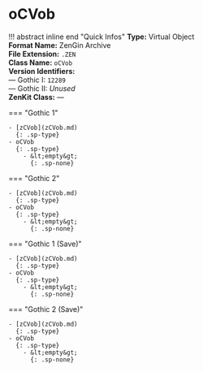 # oCVob

!!! abstract inline end "Quick Infos"
    **Type:** Virtual Object<br/>
    **Format Name:** ZenGin Archive<br/>
    **File Extension:** `.ZEN`<br/>
    **Class Name:** `oCVob`<br/>
    **Version Identifiers:**<br />
    — Gothic I: `12289`<br/>
    — Gothic II: *Unused*<br/>
    **ZenKit Class:** —


=== "Gothic 1"

    - [zCVob](zCVob.md)
      {: .sp-type}
    - oCVob
      {: .sp-type}
        - &lt;empty&gt;
          {: .sp-none}

=== "Gothic 2"

    - [zCVob](zCVob.md)
      {: .sp-type}
    - oCVob
      {: .sp-type}
        - &lt;empty&gt;
          {: .sp-none}

=== "Gothic 1 (Save)"

    - [zCVob](zCVob.md)
      {: .sp-type}
    - oCVob
      {: .sp-type}
        - &lt;empty&gt;
          {: .sp-none}

=== "Gothic 2 (Save)"

    - [zCVob](zCVob.md)
      {: .sp-type}
    - oCVob
      {: .sp-type}
        - &lt;empty&gt;
          {: .sp-none}
